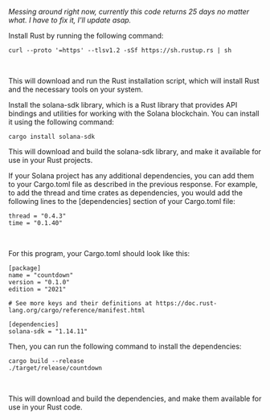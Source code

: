 _Messing around right now, currently this code returns 25 days no matter what. I have to fix it, I'll update asap._ 

Install Rust by running the following command:

```curl --proto '=https' --tlsv1.2 -sSf https://sh.rustup.rs | sh```

</br>

This will download and run the Rust installation script, which will install Rust and the necessary tools on your system.

Install the solana-sdk library, which is a Rust library that provides API bindings and utilities for working with the Solana blockchain. You can install it using the following command:

```cargo install solana-sdk``` 

</b>

This will download and build the solana-sdk library, and make it available for use in your Rust projects.

If your Solana project has any additional dependencies, you can add them to your Cargo.toml file as described in the previous response. For example, to add the thread and time crates as dependencies, you would add the following lines to the [dependencies] section of your Cargo.toml file:

```
thread = "0.4.3"
time = "0.1.40"
```

</br>

For this program, your Cargo.toml should look like this:
```
[package]
name = "countdown"
version = "0.1.0"
edition = "2021"

# See more keys and their definitions at https://doc.rust-lang.org/cargo/reference/manifest.html

[dependencies]
solana-sdk = "1.14.11"

```

Then, you can run the following command to install the dependencies:

```
cargo build --release 
./target/release/countdown
```

 </br>
 
This will download and build the dependencies, and make them available for use in your Rust code.
